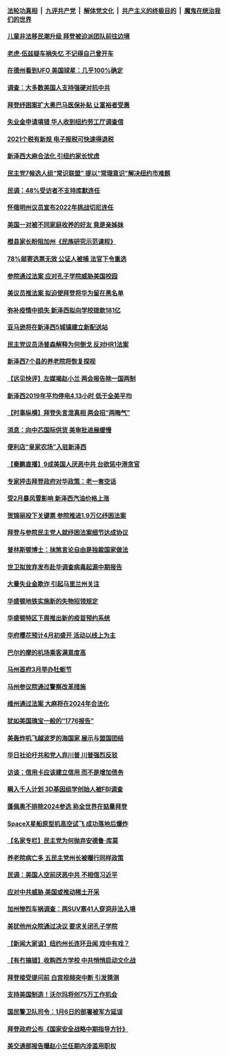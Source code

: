 

####  [法轮功真相](../../../../basic/blob/master/README.md?t=03051730) &nbsp;|&nbsp; [九评共产党](../../../../9ping.md/blob/master/README.md?t=03051730) &nbsp;|&nbsp; [解体党文化](../../../../jtdwh.md/blob/master/README.md?t=03051730)  &nbsp;|&nbsp; [共产主义的终极目的](../../../../gczydzjmd.md/blob/master/README.md?t=03051730) &nbsp;|&nbsp; [魔鬼在统治我们的世界](../../../../mgztzwmdsj.md/blob/master/README.md?t=03051730) 

#### [儿童非法移民潮升级 拜登被迫派团队前往边境](../pages/nsc412/n12791297.md?t=03051730) 

#### [老虎·伍兹疑车祸失忆 不记得自己曾开车](../pages/nsc412/n12791160.md?t=03051730) 

#### [在德州看到UFO 美国球星：几乎100%确定](../pages/nsc412/n12791244.md?t=03051730) 

#### [调查：大多数美国人支持强硬对抗中共](../pages/nsc412/n12791171.md?t=03051730) 

#### [拜登纾困案扩大奥巴马医保补贴 让富裕者受惠](../pages/nsc412/n12790790.md?t=03051730) 

#### [失业金申请填错  华人收到纽约劳工厅调查信](../pages/nsc412/n12790982.md?t=03051730) 

#### [2021个税有新规  电子报税可快速得退税](../pages/nsc412/n12790992.md?t=03051730) 

#### [新泽西大麻合法化  引纽约家长忧虑](../pages/nsc412/n12790913.md?t=03051730) 

#### [民主党7候选人组“常识联盟” 提以“常理意识”解决纽约市难题](../pages/nsc412/n12790997.md?t=03051730) 

#### [民调：48%受访者不支持库默连任](../pages/nsc412/n12791060.md?t=03051730) 

#### [怀俄明州议员宣布2022年挑战切尼连任](../pages/nsc412/n12790774.md?t=03051730) 

#### [美国一对被不同家庭收养的好友 竟是亲姊妹](../pages/nsc412/n12790884.md?t=03051730) 

#### [橙县家长盼阻加州《民族研究示范课程》](../pages/nsc412/n12790714.md?t=03051730) 

#### [78%邮寄选票无效 公证人被捕 法官下令重选](../pages/nsc412/n12790649.md?t=03051730) 

#### [参院通过法案 应对孔子学院威胁美国校园](../pages/nsc412/n12790762.md?t=03051730) 

#### [美议员推法案 拟迫使拜登将华为留在黑名单](../pages/nsc412/n12789846.md?t=03051730) 

#### [弥补疫情中损失 新泽西拟向学校拨款181亿](../pages/nsc412/n12790744.md?t=03051730) 

#### [亚马逊将在新泽西5城镇建立新配送站](../pages/nsc412/n12790712.md?t=03051730) 

#### [民主党议员汤普森解释为何倒戈 反对HR1法案](../pages/nsc412/n12790385.md?t=03051730) 

#### [新泽西7个县的养老院将恢复探视](../pages/nsc412/n12790685.md?t=03051730) 

#### [【远见快评】左媒揭赵小兰 两会报告除一国两制](../pages/nsc412/n12790400.md?t=03051730) 

#### [新泽西2019年平均停电4.13小时 低于全美平均](../pages/nsc412/n12790663.md?t=03051730) 

#### [【时事纵横】拜登失言泄真相 两会招“两晦气”](../pages/nsc412/n12790379.md?t=03051730) 

#### [消息：向中芯国际供货 美审批进展缓慢](../pages/nsc412/n12790036.md?t=03051730) 

#### [便利店“皇家农场”入驻新泽西](../pages/nsc412/n12790531.md?t=03051730) 

#### [【秦鹏直播】9成美国人厌恶中共 台欲惩中港贪官](../pages/nsc412/n12790154.md?t=03051730) 

#### [专家抨击拜登政府对华政策：老一套空话](../pages/nsc412/n12790471.md?t=03051730) 

#### [受2月暴风雪影响 新泽西汽油价格上涨](../pages/nsc412/n12790515.md?t=03051730) 

#### [贺锦丽投下关键票 参院推进1.9万亿纾困法案](../pages/nsc412/n12790443.md?t=03051730) 

#### [拜登与参院民主党人就纾困法案细节达成协议](../pages/nsc412/n12790380.md?t=03051730) 

#### [普林斯顿博士：抹煞言论自由是独裁国家做法](../pages/nsc412/n12790046.md?t=03051730) 

#### [世卫拟放弃发布赴华调查病毒起源中期报告](../pages/nsc412/n12790294.md?t=03051730) 

#### [大量失业金欺诈 引起马里兰州关注](../pages/nsc412/n12790121.md?t=03051730) 

#### [华盛顿地铁实施新的失物招领规定](../pages/nsc412/n12790113.md?t=03051730) 

#### [华盛顿特区下周推出新的疫苗预约系统](../pages/nsc412/n12790108.md?t=03051730) 

#### [华府樱花预计4月初盛开 活动以线上为主](../pages/nsc412/n12790098.md?t=03051730) 

#### [巴尔的摩的机场乘客满意度高](../pages/nsc412/n12790132.md?t=03051730) 

#### [马州首府3月举办牡蛎节](../pages/nsc412/n12790087.md?t=03051730) 

#### [马州参议院通过警察改革措施](../pages/nsc412/n12790081.md?t=03051730) 

#### [维州通过法案 大麻将在2024年合法化](../pages/nsc412/n12790078.md?t=03051730) 

#### [犹如美国瑰宝一般的“1776报告”](../pages/nsc412/n12789548.md?t=03051730) 

#### [美轰炸机飞越波罗的海国家 展示与盟国团结](../pages/nsc412/n12790211.md?t=03051730) 

#### [华日社论吁共和党人弃川普 川普强烈反驳](../pages/nsc412/n12790052.md?t=03051730) 

#### [访谈：信用卡应该建立信用 而不是增加债务](../pages/nsc412/n12789586.md?t=03051730) 

#### [瞒入千人计划 3D基因组学创始人被FBI调查](../pages/nsc412/n12790031.md?t=03051730) 

#### [蓬佩奥不排除2024参选 称全世界在掂量拜登](../pages/nsc412/n12789969.md?t=03051730) 

#### [SpaceX星船原型机高空试飞 成功落地后爆炸](../pages/nsc412/n12789876.md?t=03051730) 

#### [【名家专栏】民主党为何抛弃安德鲁·库莫](../pages/nsc412/n12789877.md?t=03051730) 

#### [养老院病亡多 五民主党州长被曝行同样政策](../pages/nsc412/n12789761.md?t=03051730) 

#### [民调：美国人空前厌恶中共 不相信习近平](../pages/nsc412/n12789879.md?t=03051730) 

#### [应对中共威胁 美国或推动稀土开采](../pages/nsc412/n12789581.md?t=03051730) 

#### [加州惨烈车祸调查：两SUV塞41人穿洞非法入境](../pages/nsc412/n12789624.md?t=03051730) 

#### [美犹他州众院通过决议 要求关闭孔子学院](../pages/nsc412/n12789665.md?t=03051730) 

#### [【新闻大家谈】纽约州长连环丑闻 戏中有戏？](../pages/nsc412/n12789248.md?t=03051730) 

#### [【有冇搞错】收购西方学校 中共悄悄启动文化战](../pages/nsc412/n12787519.md?t=03051730) 

#### [拜登接受提问前 白宫视频突中断 引发猜测](../pages/nsc412/n12789544.md?t=03051730) 

#### [支持美国制造！沃尔玛将创75万工作机会](../pages/nsc412/n12789502.md?t=03051730) 

#### [国民警卫队司令：1月6日的部署被军方延误](../pages/nsc412/n12788118.md?t=03051730) 

#### [拜登政府公布《国家安全战略中期指导方针》](../pages/nsc412/n12788926.md?t=03051730) 

#### [美交通部报告曝赵小兰任期内涉滥用职权](../pages/nsc412/n12788581.md?t=03051730) 

